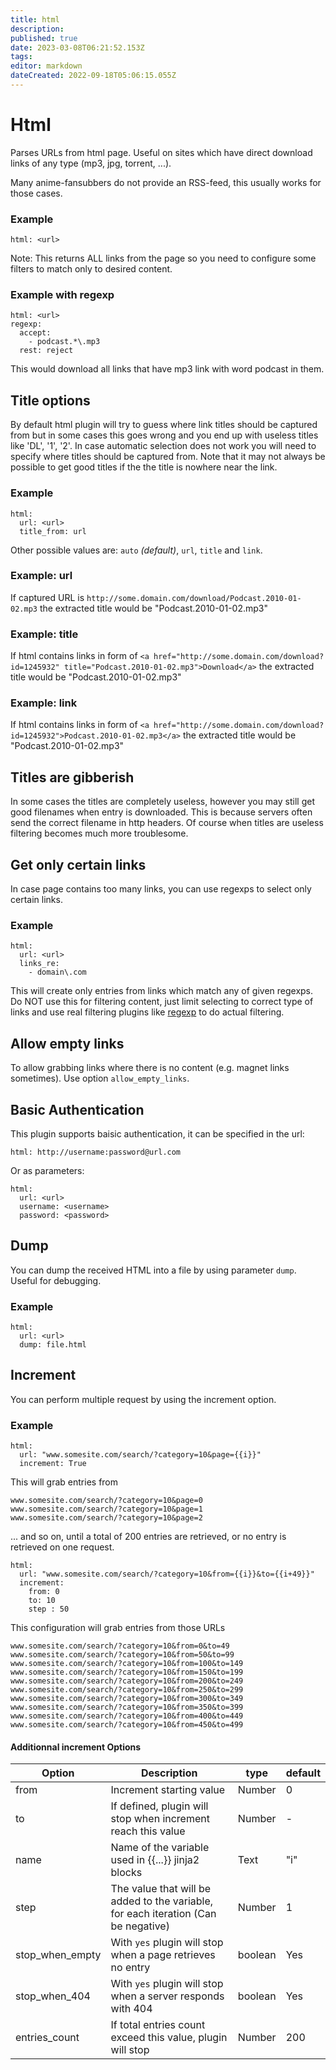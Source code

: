 ```yaml
---
title: html
description: 
published: true
date: 2023-03-08T06:21:52.153Z
tags: 
editor: markdown
dateCreated: 2022-09-18T05:06:15.055Z
---
```


# Html
Parses URLs from html page. Useful on sites which have direct download links of any type (mp3, jpg, torrent, ...).

Many anime-fansubbers do not provide an RSS-feed, this usually works for those cases.

### Example
```
html: <url>
```

Note: This returns ALL links from the page so you need to configure some filters to match only to desired content.

### Example with regexp
```
html: <url>
regexp:
  accept:
    - podcast.*\.mp3
  rest: reject
```

This would download all links that have mp3 link with word podcast in them.

## Title options
By default html plugin will try to guess where link titles should be captured from but in some cases this goes wrong and you end up with useless titles like 'DL', '1', '2'. In case automatic selection does not work you will need to specify where titles should be captured from. Note that it may not always be possible to get good titles if the the title is nowhere near the link.

### Example
```
html:
  url: <url>
  title_from: url
```

Other possible values are: `auto` *(default)*, `url`, `title` and `link`. 

### Example: url
If captured URL is `http://some.domain.com/download/Podcast.2010-01-02.mp3` the extracted title would be "Podcast.2010-01-02.mp3"

### Example: title
If html contains links in form of `<a href="http://some.domain.com/download?id=1245932" title="Podcast.2010-01-02.mp3">Download</a>` the extracted title would be "Podcast.2010-01-02.mp3"

### Example: link
If html contains links in form of `<a href="http://some.domain.com/download?id=1245932">Podcast.2010-01-02.mp3</a>` the extracted title would be "Podcast.2010-01-02.mp3"

## Titles are gibberish
In some cases the titles are completely useless, however you may still get good filenames when entry is downloaded. This is because servers often send the correct filename in http headers. Of course when titles are useless filtering becomes much more troublesome.

## Get only certain links
In case page contains too many links, you can use regexps to select only certain links.

### Example
```
html:
  url: <url>
  links_re:
    - domain\.com
```

This will create only entries from links which match any of given regexps. Do NOT use this for filtering content, just limit selecting to correct type of links and use real filtering plugins like [regexp](/Plugins/regexp) to do actual filtering.

## Allow empty links

To allow grabbing links where there is no content (e.g. magnet links sometimes). Use option `allow_empty_links`.

## Basic Authentication
This plugin supports baisic authentication, it can be specified in the url:

```
html: http://username:password@url.com
```

Or as parameters:

```
html:
  url: <url>
  username: <username>
  password: <password>
```

## Dump
You can dump the received HTML into a file by using parameter `dump`. Useful for debugging.

### Example
```
html:
  url: <url>
  dump: file.html
```

## Increment
You can perform multiple request by using the increment option.

### Example
```
html:
  url: "www.somesite.com/search/?category=10&page={{i}}"
  increment: True
```

This will grab entries from 

```
www.somesite.com/search/?category=10&page=0
www.somesite.com/search/?category=10&page=1
www.somesite.com/search/?category=10&page=2
```

... and so on, until a total of 200 entries are retrieved, or no entry is retrieved on one request.

```
html:
  url: "www.somesite.com/search/?category=10&from={{i}}&to={{i+49}}"
  increment: 
    from: 0
    to: 10
    step : 50
```

This configuration will grab entries from those URLs

```
www.somesite.com/search/?category=10&from=0&to=49
www.somesite.com/search/?category=10&from=50&to=99
www.somesite.com/search/?category=10&from=100&to=149
www.somesite.com/search/?category=10&from=150&to=199
www.somesite.com/search/?category=10&from=200&to=249
www.somesite.com/search/?category=10&from=250&to=299
www.somesite.com/search/?category=10&from=300&to=349
www.somesite.com/search/?category=10&from=350&to=399
www.somesite.com/search/?category=10&from=400&to=449
www.somesite.com/search/?category=10&from=450&to=499
```

#### Additionnal increment Options

| **Option** | **Description** | **type** | **default** |
| --- | --- | --- | --- |
| from | Increment starting value | Number | 0 |
| to | If defined, plugin will stop when increment reach this value | Number | - |
| name | Name of the variable used in {{...}} jinja2 blocks | Text | "i" |
| step | The value that will be added to the variable, for each iteration (Can be negative) | Number | 1 |
| stop_when_empty | With `yes` plugin will stop when a page retrieves no entry | boolean | Yes |
| stop_when_404 | With `yes` plugin will stop when a server responds with 404 | boolean | Yes |
|entries_count|If total entries count exceed this value, plugin will stop|Number|200|
